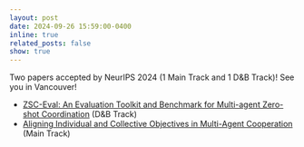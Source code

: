 ```yaml
---
layout: post
date: 2024-09-26 15:59:00-0400
inline: true
related_posts: false
show: true
---
```


Two papers accepted by NeurIPS 2024 (1 Main Track and 1 D&B Track)! See you in Vancouver!

- [ZSC-Eval: An Evaluation Toolkit and Benchmark for Multi-agent Zero-shot Coordination](https://arxiv.org/pdf/2310.05208.pdf) (D&B Track)
- [Aligning Individual and Collective Objectives in Multi-Agent Cooperation](https://arxiv.org/abs/2402.12416.pdf) (Main Track)
